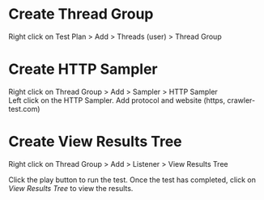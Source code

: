 
# Create Thread Group
Right click on Test Plan > Add > Threads (user) > Thread Group

# Create HTTP Sampler
Right click on Thread Group > Add > Sampler > HTTP Sampler\
Left click on the HTTP Sampler. Add protocol and website (https, crawler-test.com)

# Create View Results Tree
Right click on Thread Group > Add > Listener > View Results Tree

 
Click the play button to run the test. Once the test has completed, click on *View Results Tree* to view the results.
